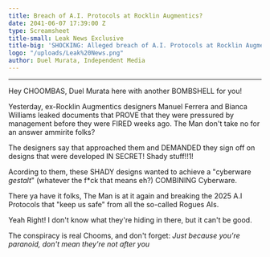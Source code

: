 ```yaml
---
title: Breach of A.I. Protocols at Rocklin Augmentics?
date: 2041-06-07 17:39:00 Z
type: Screamsheet
title-small: Leak News Exclusive
title-big: 'SHOCKING: Alleged breach of A.I. Protocols at Rocklin Augmentics!'
logo: "/uploads/Leak%20News.png"
author: Duel Murata, Independent Media
---
```


---
Hey CHOOMBAS, Duel Murata here with another BOMBSHELL for you!

Yesterday, ex-Rocklin Augmentics designers Manuel Ferrera and Bianca Williams leaked documents that PROVE that they were pressured by management before they were FIRED weeks ago. The Man don't take no for an answer ammirite folks?

The designers say that approached them and DEMANDED they sign off on designs that were developed IN SECRET! Shady stuff!!1!

Acording to them, these SHADY designs wanted to achieve a "cyberware *gestalt*" (whatever the f*ck that means eh?) COMBINING Cyberware. 

There ya have it folks, The Man is at it again and breaking the 2025 A.I Protocols that "keep us safe" from all the so-called Rogues AIs. 

Yeah Right! I don't know what they're hiding in there, but it can't be good.

The conspiracy is real Chooms, and don't forget: 
*Just because you're paranoid, don't mean they're not after you*

